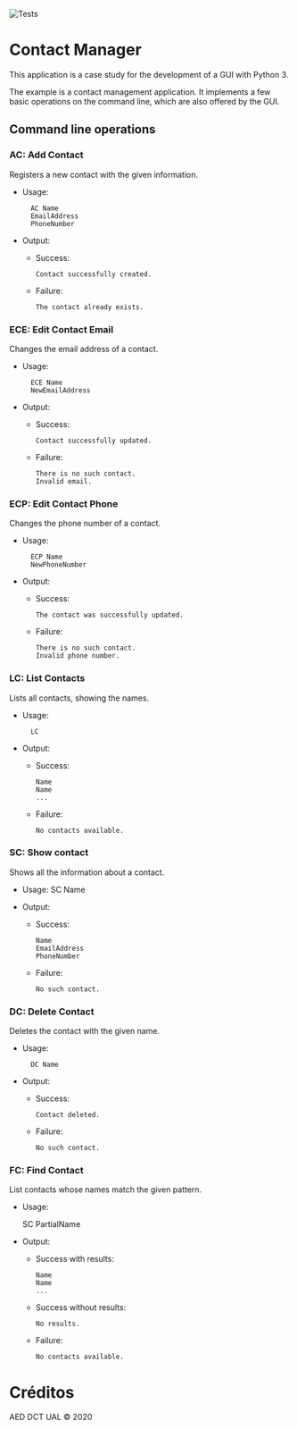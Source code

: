 ![Tests](https://github.com/amgs/aed_contact_manager/workflows/Tests/badge.svg)

# Contact Manager

This application is a case study for the development of a GUI with Python 3.

The example is a contact management application. It implements a few basic operations on the command line, which are also offered by the GUI.

## Command line operations

### **AC**: Add Contact
Registers a new contact with the given information.

- Usage:

        AC Name
        EmailAddress
        PhoneNumber

- Output:
  - Success:
        
        Contact successfully created.

  - Failure:
  
        The contact already exists.

### **ECE**: Edit Contact Email
Changes the email address of a contact.

- Usage:

        ECE Name
        NewEmailAddress

- Output:
  - Success:
  
        Contact successfully updated.
        
  - Failure:
        
        There is no such contact.
        Invalid email.
        
### **ECP**: Edit Contact Phone
Changes the phone number of a contact.

- Usage:
  
        ECP Name
        NewPhoneNumber

- Output:
  - Success:
        
        The contact was successfully updated.

  - Failure:

        There is no such contact.
        Invalid phone number.
    
### **LC**: List Contacts
Lists all contacts, showing the names.

- Usage: 
    
        LC

- Output:
  - Success:
  
        Name
        Name
        ...

  - Failure:
        
        No contacts available.

### **SC**: Show contact
Shows all the information about a contact.

- Usage:
        SC Name

- Output:
  - Success:

        Name
        EmailAddress
        PhoneNumber

  - Failure:
        
        No such contact.
        
### **DC**: Delete Contact
Deletes the contact with the given name.

- Usage: 

        DC Name

- Output:
  - Success:
        
        Contact deleted.

  - Failure:

        No such contact.

### **FC**: Find Contact
List contacts whose names match the given pattern.

- Usage: 
    
    SC PartialName

- Output:
  - Success with results:
      
        Name
        Name
        ...
  
  - Success without results:
  
        No results.
  
  - Failure:

        No contacts available.

# Créditos

AED DCT UAL &copy; 2020
